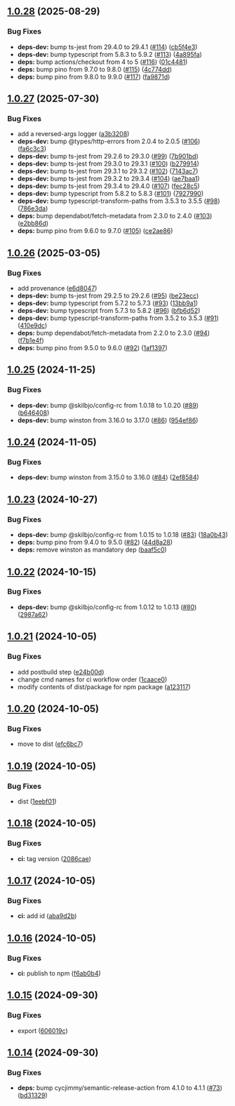 ## [1.0.28](https://github.com/skilbjo/logger/compare/v1.0.27...v1.0.28) (2025-08-29)


### Bug Fixes

* **deps-dev:** bump ts-jest from 29.4.0 to 29.4.1 ([#114](https://github.com/skilbjo/logger/issues/114)) ([cb5f4e3](https://github.com/skilbjo/logger/commit/cb5f4e328d5cb76078f6cec20332134cbbc55cc8))
* **deps-dev:** bump typescript from 5.8.3 to 5.9.2 ([#113](https://github.com/skilbjo/logger/issues/113)) ([4a895fa](https://github.com/skilbjo/logger/commit/4a895fa73072089d31ea0937936147aa242fb284))
* **deps:** bump actions/checkout from 4 to 5 ([#116](https://github.com/skilbjo/logger/issues/116)) ([01c4481](https://github.com/skilbjo/logger/commit/01c4481dafeae188a76c3e3b07b3578e1443b0ed))
* **deps:** bump pino from 9.7.0 to 9.8.0 ([#115](https://github.com/skilbjo/logger/issues/115)) ([4c774dd](https://github.com/skilbjo/logger/commit/4c774ddb62ea20cadee1b9ecb068ce95554121e1))
* **deps:** bump pino from 9.8.0 to 9.9.0 ([#117](https://github.com/skilbjo/logger/issues/117)) ([fa9871d](https://github.com/skilbjo/logger/commit/fa9871d8f4a1440af7c9f241cc060587bf6c6524))

## [1.0.27](https://github.com/skilbjo/logger/compare/v1.0.26...v1.0.27) (2025-07-30)


### Bug Fixes

* add a reversed-args logger ([a3b3208](https://github.com/skilbjo/logger/commit/a3b32086b29dc815a3084fac6efb52b9ea4a5968))
* **deps-dev:** bump @types/http-errors from 2.0.4 to 2.0.5 ([#106](https://github.com/skilbjo/logger/issues/106)) ([fa6c3c3](https://github.com/skilbjo/logger/commit/fa6c3c30358d3471ec68848aee6169d31e5e6ffb))
* **deps-dev:** bump ts-jest from 29.2.6 to 29.3.0 ([#99](https://github.com/skilbjo/logger/issues/99)) ([7b901bd](https://github.com/skilbjo/logger/commit/7b901bd0720efcd74b0369e83437bea82fb987dd))
* **deps-dev:** bump ts-jest from 29.3.0 to 29.3.1 ([#100](https://github.com/skilbjo/logger/issues/100)) ([b279914](https://github.com/skilbjo/logger/commit/b2799145c61a9acd779a30e75c4310c1b9c2c1a2))
* **deps-dev:** bump ts-jest from 29.3.1 to 29.3.2 ([#102](https://github.com/skilbjo/logger/issues/102)) ([7143ac7](https://github.com/skilbjo/logger/commit/7143ac73039b8829775e9e480061f5efa1eeb5df))
* **deps-dev:** bump ts-jest from 29.3.2 to 29.3.4 ([#104](https://github.com/skilbjo/logger/issues/104)) ([ae7baa1](https://github.com/skilbjo/logger/commit/ae7baa113b2a813884c11e966e4a207761b7fcd7))
* **deps-dev:** bump ts-jest from 29.3.4 to 29.4.0 ([#107](https://github.com/skilbjo/logger/issues/107)) ([fec28c5](https://github.com/skilbjo/logger/commit/fec28c56d797a0e0aae0f45e228fce28dd33884c))
* **deps-dev:** bump typescript from 5.8.2 to 5.8.3 ([#101](https://github.com/skilbjo/logger/issues/101)) ([7927990](https://github.com/skilbjo/logger/commit/7927990c2f8fc73e33187c337f78ba8ffc562bf0))
* **deps-dev:** bump typescript-transform-paths from 3.5.3 to 3.5.5 ([#98](https://github.com/skilbjo/logger/issues/98)) ([786e3da](https://github.com/skilbjo/logger/commit/786e3dad7d28ccec20fc34c73ef2633f4729639a))
* **deps:** bump dependabot/fetch-metadata from 2.3.0 to 2.4.0 ([#103](https://github.com/skilbjo/logger/issues/103)) ([e2bb86d](https://github.com/skilbjo/logger/commit/e2bb86d6abfaa366ea1ae6581ccd2a4df6e2706d))
* **deps:** bump pino from 9.6.0 to 9.7.0 ([#105](https://github.com/skilbjo/logger/issues/105)) ([ce2ae86](https://github.com/skilbjo/logger/commit/ce2ae86a664a6b9229d690ea66052d018ad92eed))

## [1.0.26](https://github.com/skilbjo/logger/compare/v1.0.25...v1.0.26) (2025-03-05)


### Bug Fixes

* add provenance ([e6d8047](https://github.com/skilbjo/logger/commit/e6d80476bcc662352ccc52c24f265db7d6537e67))
* **deps-dev:** bump ts-jest from 29.2.5 to 29.2.6 ([#95](https://github.com/skilbjo/logger/issues/95)) ([be23ecc](https://github.com/skilbjo/logger/commit/be23ecca63d62c1e10301e214bf14433e56bb858))
* **deps-dev:** bump typescript from 5.7.2 to 5.7.3 ([#93](https://github.com/skilbjo/logger/issues/93)) ([13bb9a1](https://github.com/skilbjo/logger/commit/13bb9a1faeb670e06609f7d2ce7fe20830b4305b))
* **deps-dev:** bump typescript from 5.7.3 to 5.8.2 ([#96](https://github.com/skilbjo/logger/issues/96)) ([bfb6d52](https://github.com/skilbjo/logger/commit/bfb6d522f396d173f1f769278852433b8d111d22))
* **deps-dev:** bump typescript-transform-paths from 3.5.2 to 3.5.3 ([#91](https://github.com/skilbjo/logger/issues/91)) ([410e9dc](https://github.com/skilbjo/logger/commit/410e9dcbaf652e33e1c65f568107afe3c979da5f))
* **deps:** bump dependabot/fetch-metadata from 2.2.0 to 2.3.0 ([#94](https://github.com/skilbjo/logger/issues/94)) ([f7b1e4f](https://github.com/skilbjo/logger/commit/f7b1e4f6070d9b066bc9f2420d357cef54e90d12))
* **deps:** bump pino from 9.5.0 to 9.6.0 ([#92](https://github.com/skilbjo/logger/issues/92)) ([1af1397](https://github.com/skilbjo/logger/commit/1af1397efcea5459bf5d914481f27902804bc89e))

## [1.0.25](https://github.com/skilbjo/logger/compare/v1.0.24...v1.0.25) (2024-11-25)


### Bug Fixes

* **deps-dev:** bump @skilbjo/config-rc from 1.0.18 to 1.0.20 ([#89](https://github.com/skilbjo/logger/issues/89)) ([b646408](https://github.com/skilbjo/logger/commit/b6464081248a7ebc7282d3780c48aba6b3415e47))
* **deps-dev:** bump winston from 3.16.0 to 3.17.0 ([#86](https://github.com/skilbjo/logger/issues/86)) ([954ef86](https://github.com/skilbjo/logger/commit/954ef86892b75c34e49781f6e81610e1c3c7f745))

## [1.0.24](https://github.com/skilbjo/logger/compare/v1.0.23...v1.0.24) (2024-11-05)


### Bug Fixes

* **deps-dev:** bump winston from 3.15.0 to 3.16.0 ([#84](https://github.com/skilbjo/logger/issues/84)) ([2ef8584](https://github.com/skilbjo/logger/commit/2ef85848f26e435ad7755eb4273670ff0ef893dd))

## [1.0.23](https://github.com/skilbjo/logger/compare/v1.0.22...v1.0.23) (2024-10-27)


### Bug Fixes

* **deps-dev:** bump @skilbjo/config-rc from 1.0.15 to 1.0.18 ([#83](https://github.com/skilbjo/logger/issues/83)) ([18a0b43](https://github.com/skilbjo/logger/commit/18a0b4341bb5f0e186bf2a3cb1990bfda4ab7d6f))
* **deps:** bump pino from 9.4.0 to 9.5.0 ([#82](https://github.com/skilbjo/logger/issues/82)) ([44d8a28](https://github.com/skilbjo/logger/commit/44d8a2851ef5517f4a4d9f0a57946ef720fa252c))
* **deps:** remove winston as mandatory dep ([baaf5c0](https://github.com/skilbjo/logger/commit/baaf5c05e1d670d4f72bfd2134bec4fe7b1c3d52))

## [1.0.22](https://github.com/skilbjo/logger/compare/v1.0.21...v1.0.22) (2024-10-15)


### Bug Fixes

* **deps-dev:** bump @skilbjo/config-rc from 1.0.12 to 1.0.13 ([#80](https://github.com/skilbjo/logger/issues/80)) ([2987a62](https://github.com/skilbjo/logger/commit/2987a6237e21aa89b7c26ac86ee22558ee5c6203))

## [1.0.21](https://github.com/skilbjo/logger/compare/v1.0.20...v1.0.21) (2024-10-05)


### Bug Fixes

* add postbuild step ([e24b00d](https://github.com/skilbjo/logger/commit/e24b00d4dec46e6a96f6e330143512afd851377f))
* change cmd names for ci workflow order ([1caace0](https://github.com/skilbjo/logger/commit/1caace0f25fde85d1505adbe2b0e3e23bb1b5189))
* modify contents of dist/package for npm package ([a123117](https://github.com/skilbjo/logger/commit/a1231172e9d5e7f8cc404a65fe3ef5a1e5c6cef1))

## [1.0.20](https://github.com/skilbjo/logger/compare/v1.0.19...v1.0.20) (2024-10-05)


### Bug Fixes

* move to dist ([efc6bc7](https://github.com/skilbjo/logger/commit/efc6bc70b55c3a6a99fc7455dde9fbfc4f7bc197))

## [1.0.19](https://github.com/skilbjo/logger/compare/v1.0.18...v1.0.19) (2024-10-05)


### Bug Fixes

* dist ([1eebf01](https://github.com/skilbjo/logger/commit/1eebf0195bb7db489a1b06234db3cdc30349f1a8))

## [1.0.18](https://github.com/skilbjo/logger/compare/v1.0.17...v1.0.18) (2024-10-05)


### Bug Fixes

* **ci:** tag version ([2086cae](https://github.com/skilbjo/logger/commit/2086cae581403b73ca911bdee6b4f068c161659f))

## [1.0.17](https://github.com/skilbjo/logger/compare/v1.0.16...v1.0.17) (2024-10-05)


### Bug Fixes

* **ci:** add id ([aba9d2b](https://github.com/skilbjo/logger/commit/aba9d2b1bab1fd548976366b300f195f88148424))

## [1.0.16](https://github.com/skilbjo/logger/compare/v1.0.15...v1.0.16) (2024-10-05)


### Bug Fixes

* **ci:** publish to npm ([f6ab0b4](https://github.com/skilbjo/logger/commit/f6ab0b479d621bc3021dbd8e18acb5c77a0666e2))

## [1.0.15](https://github.com/skilbjo/logger/compare/v1.0.14...v1.0.15) (2024-09-30)


### Bug Fixes

* export ([606019c](https://github.com/skilbjo/logger/commit/606019c3f3d57db88c6a30862728bde3d90251fa))

## [1.0.14](https://github.com/skilbjo/logger/compare/v1.0.13...v1.0.14) (2024-09-30)


### Bug Fixes

* **deps:** bump cycjimmy/semantic-release-action from 4.1.0 to 4.1.1 ([#73](https://github.com/skilbjo/logger/issues/73)) ([bd31329](https://github.com/skilbjo/logger/commit/bd31329a837d30f53397bf2d65b96a07b5a7e3df))
